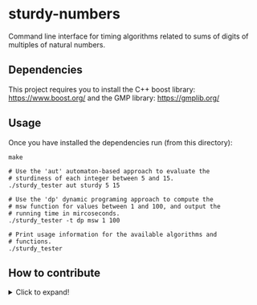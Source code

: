 # sturdy-numbers
Command line interface for timing algorithms related to sums of digits of multiples of natural numbers.

## Dependencies
This project requires you to install the C++ boost library: https://www.boost.org/ and the GMP library: https://gmplib.org/

## Usage
Once you have installed the dependencies run (from this directory):
```
make

# Use the 'aut' automaton-based approach to evaluate the
# sturdiness of each integer between 5 and 15.
./sturdy_tester aut sturdy 5 15

# Use the 'dp' dynamic programing approach to compute the
# msw function for values between 1 and 100, and output the
# running time in mircoseconds.
./sturdy_tester -t dp msw 1 100

# Print usage information for the available algorithms and
# functions.
./sturdy_tester

```


## How to contribute
<details>
  
  <summary>Click to expand!</summary>

## How to work with GitHub -- branching, making changes, pull requests, issues, etc.

  First, here is GitHub's description of this workflow model:
  https://help.github.com/categories/collaborating-with-issues-and-pull-requests/
  That has a lot of details, so here is a summary.

### GitHub setup

  1. Clone the repository to where you want to work on it, e.g. your own
     computer. From the command line of your computer, enter something like
      ```
      git clone https://github.com/FinnLidbetter/sturdy-numbers
      ```

### Normal workflow

  1. Make sure you are on your master branch, and it's up to date.
      ```
      git checkout master
      git pull
      ```

  2. Create a new branch to contain all the changes in one "idea". Give the
     branch a descriptive name:
      ```
      git checkout -b add-bfs-algorithm
      ```
  3. Make your changes, and test them. For all changed and new files, you will
     need to `git add` them (e.g. `git add new_or_changed_file.txt`). After
     you've made all changes and added all the files you want to commit, commit
     them (`git commit`) and describe your changes clearly but succinctly in the
     log.
  4. Push your local branch to a branch on GitHub so you can create a pull
     request:
      ```
      git push --set-upstream origin add-bfs-algorithm
      ```
     (If you have already issued this command for a branch, you can leave off
     everything after "push".)
  5. Create a Pull Request (PR). Go to https://github.com/FinnLidbetter/sturdy-numbers,
     where you should see a big green button that says "Compare &amp; pull request"
     (for the branch you just pushed). Click that, and create the pull request.
  6. After successful review, the PR should be merged (preferably by someone else
     who approves of it).  This causes your changes to be merged into the master
     branch.  Also, GitHub has a "Squash and Merge" option, which makes all the
     commits in the PR to appear as just one commit to `master`, making it look
     like just one set of changes.  After a merge to `master`, you (and everyone
     else) will want to sync your local repository with `master`:
     ```
     git checkout master
     git pull
     ```
     And then if you're working on a branch and you want that branch to also have
     the changes (so that it builds on top of current `master`, which makes it
     easier to ensure that your new branch can be merged into `master` later),
     you can/should use:
     ```
     git checkout your_branch
     git rebase master
     ```
     which will make it look like your work comes after, rather than in parallel
     to, the most recent changes to `master`. This makes `master` appear to be a
     linear set of changes, making it easier to understand.

  7. If the review of the PR finds that changes are needed, you can add commits
     to the same branch used to create the PR, or edit them (usually paired with
     some use of `git rebase`, but that's a bit more advanced). The commits,
     after being pushed to GitHub, will appear as part of the PR automatically.

### When you find bugs/issues

  1. Create an issue in GitHub (at https://github.com/FinnLidbetter/sturdy-numbers/issues).
     Try to be as clear as possible when describing it.

</details>

